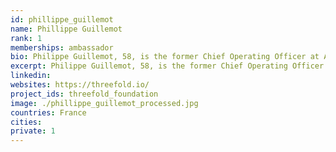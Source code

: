 ```yaml
---
id: phillippe_guillemot
name: Phillippe Guillemot
rank: 1
memberships: ambassador
bio: Philippe Guillemot, 58, is the former Chief Operating Officer at Alcatel-Lucent SA, Boulogne-Billancourt, France, prior to its acquisition by Nokia Oyj at the beginning of 2016. Prior to this tenure with Alcatel-Lucent, Guillemot was Chief Executive Officer and Board Director of Europcar Group from 2010 to 2012, Guyancourt, France; Chairman and CEO of Areva T&D, Paris, from 2004 to 2010; Group Executive Vice President, Faurecia SA, Paris, from 2001 to 2003; Group Vice President, Valeo, Paris, from 1998 to 2000; and he held several global executive positions with Michelin from 1983 to 1998. Guillemot is graduated from Ecole Nationale Supérieure des Mines de Nancy, France; and received an MBA from Harvard Business School. He serves on the board of directors of Constellium a global aluminium products manufacturer, Amsterdam, The Netherlands; Sonoca a global provider of a variety of consumer packaging, Hartsville, S.C. USA and previously served on the Board of Visteon Corporation, an auto parts manufacturer, Detroit, MI USA. Ambassador fell in love with Threefold Access to the digital world has become as essential as access to water and electricity. Internet and cloud, even though a utility, is today dominated by a few large multinational companies. ThreeFold Foundation ambition is to build an internet and cloud that is close and belong to its users.
excerpt: Philippe Guillemot, 58, is the former Chief Operating Officer at Alcatel-Lucent SA, Boulogne-Billancourt.
linkedin: 
websites: https://threefold.io/
project_ids: threefold_foundation
image: ./phillippe_guillemot_processed.jpg
countries: France
cities:
private: 1
---
```

